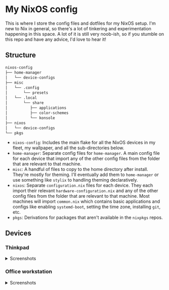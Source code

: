 # My NixOS config
This is where I store the config files and dotfiles for my NixOS setup. I'm new to Nix in general, so there's a lot of tinkering and experimentation happening in this space.
A lot of it is still very noob-ish, so if you stumble on this repo and have any advice, I'd love to hear it!

## Structure
```console
nixos-config
├── home-manager
│   └── device-configs
├── misc
│   └── .config
│       └── presets
│   └── .local
│       └── share
│          ├── applications
│          ├── color-schemes
│          └── konsole
├── nixos
│   └── device-configs
└── pkgs
```
- `nixos-config`: Includes the main flake for all the NixOS devices in my fleet, my wallpaper, and all the sub-directories below.
- `home-manager`: Separate config files for `home-manager`. A main config file for each device that import any of the other config files from the folder that are relevant to that machine.
- `misc`: A handful of files to copy to the home directory after install. They're mostly for theming. I'll eventually add them to `home-manager` or use something like `stylix` to handling theming declaratively.
- `nixos`: Separate `configuration.nix` files for each device. They each import their relevant `hardware-configuration.nix` and any of the other config files from the folder that are relevant to that machine. Most machines will import `common.nix` which contains basic applications and configs like enabling `systemd-boot`, setting the time zone, installing `git`, etc.
- `pkgs`: Derivations for packages that aren't available in the `nixpkgs` repos.


## Devices
### Thinkpad

<details>
<summary>Screenshots</summary>

![Gnome menu](./screenshots/gnome-menu.png)
![Gnome in use](./screenshots/gnome-in-use.png)
![Gnome overview](./screenshots/gnome-overview.png)
</details>

### Office workstation

<details>
<summary>Screenshots</summary>

![Plasma](./screenshots/plasma.png)
</details>